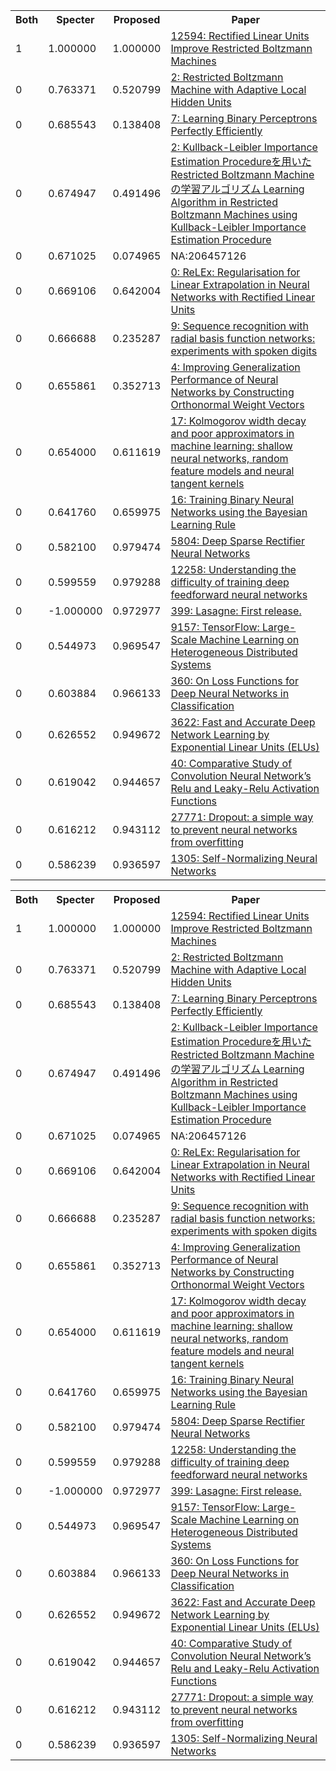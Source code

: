 <html><table><tr>
<th>Both</th>
<th>Specter</th>
<th>Proposed</th>
<th>Paper</th>
</tr>
<tr>
<td>1</td>
<td>1.000000</td>
<td>1.000000</td>
<td><a href="https://www.semanticscholar.org/paper/a538b05ebb01a40323997629e171c91aa28b8e2f">12594: Rectified Linear Units Improve Restricted Boltzmann Machines</a></td>
</tr>
<tr>
<td>0</td>
<td>0.763371</td>
<td>0.520799</td>
<td><a href="https://www.semanticscholar.org/paper/99fef41cb04c7141df447768fff7df50898680f1">2: Restricted Boltzmann Machine with Adaptive Local Hidden Units</a></td>
</tr>
<tr>
<td>0</td>
<td>0.685543</td>
<td>0.138408</td>
<td><a href="https://www.semanticscholar.org/paper/5317298635a0ed2d22e1060c4390a15e6c34c0d1">7: Learning Binary Perceptrons Perfectly Efficiently</a></td>
</tr>
<tr>
<td>0</td>
<td>0.674947</td>
<td>0.491496</td>
<td><a href="https://www.semanticscholar.org/paper/d3a851c929b6cc0517acdc5cd3e909518c708351">2: Kullback-Leibler Importance Estimation Procedureを用いた Restricted Boltzmann Machineの学習アルゴリズム Learning Algorithm in Restricted Boltzmann Machines using Kullback-Leibler Importance Estimation Procedure</a></td>
</tr>
<tr>
<td>0</td>
<td>0.671025</td>
<td>0.074965</td>
<td>NA:206457126</td>
</tr>
<tr>
<td>0</td>
<td>0.669106</td>
<td>0.642004</td>
<td><a href="https://www.semanticscholar.org/paper/5b7547aa20140b29cd6d8426e4110d4ef97717ed">0: ReLEx: Regularisation for Linear Extrapolation in Neural Networks with Rectified Linear Units</a></td>
</tr>
<tr>
<td>0</td>
<td>0.666688</td>
<td>0.235287</td>
<td><a href="https://www.semanticscholar.org/paper/9d6d1d1a623b0c59614f4100e89219dbb3ea3904">9: Sequence recognition with radial basis function networks: experiments with spoken digits</a></td>
</tr>
<tr>
<td>0</td>
<td>0.655861</td>
<td>0.352713</td>
<td><a href="https://www.semanticscholar.org/paper/58a76705d3f7a1ee2d89e3ee01495ae65fcfd177">4: Improving Generalization Performance of Neural Networks by Constructing Orthonormal Weight Vectors</a></td>
</tr>
<tr>
<td>0</td>
<td>0.654000</td>
<td>0.611619</td>
<td><a href="https://www.semanticscholar.org/paper/3214cde25ab64fba27346f2f47ed7abeaf01352a">17: Kolmogorov width decay and poor approximators in machine learning: shallow neural networks, random feature models and neural tangent kernels</a></td>
</tr>
<tr>
<td>0</td>
<td>0.641760</td>
<td>0.659975</td>
<td><a href="https://www.semanticscholar.org/paper/2443b743669f87f9f7a9c8e25018b05205d4eebc">16: Training Binary Neural Networks using the Bayesian Learning Rule</a></td>
</tr>
<tr>
<td>0</td>
<td>0.582100</td>
<td>0.979474</td>
<td><a href="https://www.semanticscholar.org/paper/67107f78a84bdb2411053cb54e94fa226eea6d8e">5804: Deep Sparse Rectifier Neural Networks</a></td>
</tr>
<tr>
<td>0</td>
<td>0.599559</td>
<td>0.979288</td>
<td><a href="https://www.semanticscholar.org/paper/b71ac1e9fb49420d13e084ac67254a0bbd40f83f">12258: Understanding the difficulty of training deep feedforward neural networks</a></td>
</tr>
<tr>
<td>0</td>
<td>-1.000000</td>
<td>0.972977</td>
<td><a href="https://www.semanticscholar.org/paper/5ef5e2fa01f1b3b512786bf9f8e2c98f7557f4f9">399: Lasagne: First release.</a></td>
</tr>
<tr>
<td>0</td>
<td>0.544973</td>
<td>0.969547</td>
<td><a href="https://www.semanticscholar.org/paper/9c9d7247f8c51ec5a02b0d911d1d7b9e8160495d">9157: TensorFlow: Large-Scale Machine Learning on Heterogeneous Distributed Systems</a></td>
</tr>
<tr>
<td>0</td>
<td>0.603884</td>
<td>0.966133</td>
<td><a href="https://www.semanticscholar.org/paper/d589392ab606a3d2861988ebcba95176517939ec">360: On Loss Functions for Deep Neural Networks in Classification</a></td>
</tr>
<tr>
<td>0</td>
<td>0.626552</td>
<td>0.949672</td>
<td><a href="https://www.semanticscholar.org/paper/f63e917638553414526a0cc8550de4ad2d83fe7a">3622: Fast and Accurate Deep Network Learning by Exponential Linear Units (ELUs)</a></td>
</tr>
<tr>
<td>0</td>
<td>0.619042</td>
<td>0.944657</td>
<td><a href="https://www.semanticscholar.org/paper/1ba3b27cc34bddee92670f9d8dcd3b66dee4838b">40: Comparative Study of Convolution Neural Network’s Relu and Leaky-Relu Activation Functions</a></td>
</tr>
<tr>
<td>0</td>
<td>0.616212</td>
<td>0.943112</td>
<td><a href="https://www.semanticscholar.org/paper/34f25a8704614163c4095b3ee2fc969b60de4698">27771: Dropout: a simple way to prevent neural networks from overfitting</a></td>
</tr>
<tr>
<td>0</td>
<td>0.586239</td>
<td>0.936597</td>
<td><a href="https://www.semanticscholar.org/paper/424a6e62084d919bfc2e39a507c263e5991ebdad">1305: Self-Normalizing Neural Networks</a></td>
</tr>
</table></html>
<html><table><tr>
<th>Both</th>
<th>Specter</th>
<th>Proposed</th>
<th>Paper</th>
</tr>
<tr>
<td>1</td>
<td>1.000000</td>
<td>1.000000</td>
<td><a href="https://www.semanticscholar.org/paper/a538b05ebb01a40323997629e171c91aa28b8e2f">12594: Rectified Linear Units Improve Restricted Boltzmann Machines</a></td>
</tr>
<tr>
<td>0</td>
<td>0.763371</td>
<td>0.520799</td>
<td><a href="https://www.semanticscholar.org/paper/99fef41cb04c7141df447768fff7df50898680f1">2: Restricted Boltzmann Machine with Adaptive Local Hidden Units</a></td>
</tr>
<tr>
<td>0</td>
<td>0.685543</td>
<td>0.138408</td>
<td><a href="https://www.semanticscholar.org/paper/5317298635a0ed2d22e1060c4390a15e6c34c0d1">7: Learning Binary Perceptrons Perfectly Efficiently</a></td>
</tr>
<tr>
<td>0</td>
<td>0.674947</td>
<td>0.491496</td>
<td><a href="https://www.semanticscholar.org/paper/d3a851c929b6cc0517acdc5cd3e909518c708351">2: Kullback-Leibler Importance Estimation Procedureを用いた Restricted Boltzmann Machineの学習アルゴリズム Learning Algorithm in Restricted Boltzmann Machines using Kullback-Leibler Importance Estimation Procedure</a></td>
</tr>
<tr>
<td>0</td>
<td>0.671025</td>
<td>0.074965</td>
<td>NA:206457126</td>
</tr>
<tr>
<td>0</td>
<td>0.669106</td>
<td>0.642004</td>
<td><a href="https://www.semanticscholar.org/paper/5b7547aa20140b29cd6d8426e4110d4ef97717ed">0: ReLEx: Regularisation for Linear Extrapolation in Neural Networks with Rectified Linear Units</a></td>
</tr>
<tr>
<td>0</td>
<td>0.666688</td>
<td>0.235287</td>
<td><a href="https://www.semanticscholar.org/paper/9d6d1d1a623b0c59614f4100e89219dbb3ea3904">9: Sequence recognition with radial basis function networks: experiments with spoken digits</a></td>
</tr>
<tr>
<td>0</td>
<td>0.655861</td>
<td>0.352713</td>
<td><a href="https://www.semanticscholar.org/paper/58a76705d3f7a1ee2d89e3ee01495ae65fcfd177">4: Improving Generalization Performance of Neural Networks by Constructing Orthonormal Weight Vectors</a></td>
</tr>
<tr>
<td>0</td>
<td>0.654000</td>
<td>0.611619</td>
<td><a href="https://www.semanticscholar.org/paper/3214cde25ab64fba27346f2f47ed7abeaf01352a">17: Kolmogorov width decay and poor approximators in machine learning: shallow neural networks, random feature models and neural tangent kernels</a></td>
</tr>
<tr>
<td>0</td>
<td>0.641760</td>
<td>0.659975</td>
<td><a href="https://www.semanticscholar.org/paper/2443b743669f87f9f7a9c8e25018b05205d4eebc">16: Training Binary Neural Networks using the Bayesian Learning Rule</a></td>
</tr>
<tr>
<td>0</td>
<td>0.582100</td>
<td>0.979474</td>
<td><a href="https://www.semanticscholar.org/paper/67107f78a84bdb2411053cb54e94fa226eea6d8e">5804: Deep Sparse Rectifier Neural Networks</a></td>
</tr>
<tr>
<td>0</td>
<td>0.599559</td>
<td>0.979288</td>
<td><a href="https://www.semanticscholar.org/paper/b71ac1e9fb49420d13e084ac67254a0bbd40f83f">12258: Understanding the difficulty of training deep feedforward neural networks</a></td>
</tr>
<tr>
<td>0</td>
<td>-1.000000</td>
<td>0.972977</td>
<td><a href="https://www.semanticscholar.org/paper/5ef5e2fa01f1b3b512786bf9f8e2c98f7557f4f9">399: Lasagne: First release.</a></td>
</tr>
<tr>
<td>0</td>
<td>0.544973</td>
<td>0.969547</td>
<td><a href="https://www.semanticscholar.org/paper/9c9d7247f8c51ec5a02b0d911d1d7b9e8160495d">9157: TensorFlow: Large-Scale Machine Learning on Heterogeneous Distributed Systems</a></td>
</tr>
<tr>
<td>0</td>
<td>0.603884</td>
<td>0.966133</td>
<td><a href="https://www.semanticscholar.org/paper/d589392ab606a3d2861988ebcba95176517939ec">360: On Loss Functions for Deep Neural Networks in Classification</a></td>
</tr>
<tr>
<td>0</td>
<td>0.626552</td>
<td>0.949672</td>
<td><a href="https://www.semanticscholar.org/paper/f63e917638553414526a0cc8550de4ad2d83fe7a">3622: Fast and Accurate Deep Network Learning by Exponential Linear Units (ELUs)</a></td>
</tr>
<tr>
<td>0</td>
<td>0.619042</td>
<td>0.944657</td>
<td><a href="https://www.semanticscholar.org/paper/1ba3b27cc34bddee92670f9d8dcd3b66dee4838b">40: Comparative Study of Convolution Neural Network’s Relu and Leaky-Relu Activation Functions</a></td>
</tr>
<tr>
<td>0</td>
<td>0.616212</td>
<td>0.943112</td>
<td><a href="https://www.semanticscholar.org/paper/34f25a8704614163c4095b3ee2fc969b60de4698">27771: Dropout: a simple way to prevent neural networks from overfitting</a></td>
</tr>
<tr>
<td>0</td>
<td>0.586239</td>
<td>0.936597</td>
<td><a href="https://www.semanticscholar.org/paper/424a6e62084d919bfc2e39a507c263e5991ebdad">1305: Self-Normalizing Neural Networks</a></td>
</tr>
</table></html>
